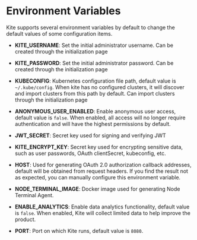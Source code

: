 # Environment Variables

Kite supports several environment variables by default to change the default values of some configuration items.

- **KITE_USERNAME**: Set the initial administrator username. Can be created through the initialization page
- **KITE_PASSWORD**: Set the initial administrator password. Can be created through the initialization page
- **KUBECONFIG**: Kubernetes configuration file path, default value is `~/.kube/config`. When kite has no configured clusters, it will discover and import clusters from this path by default. Can import clusters through the initialization page
- **ANONYMOUS_USER_ENABLED**: Enable anonymous user access, default value is `false`. When enabled, all access will no longer require authentication and will have the highest permissions by default.

- **JWT_SECRET**: Secret key used for signing and verifying JWT
- **KITE_ENCRYPT_KEY**: Secret key used for encrypting sensitive data, such as user passwords, OAuth clientSecret, kubeconfig, etc.

- **HOST**: Used for generating OAuth 2.0 authorization callback addresses, default will be obtained from request headers. If you find the result not as expected, you can manually configure this environment variable.

- **NODE_TERMINAL_IMAGE**: Docker image used for generating Node Terminal Agent.

- **ENABLE_ANALYTICS**: Enable data analytics functionality, default value is `false`. When enabled, Kite will collect limited data to help improve the product.

- **PORT**: Port on which Kite runs, default value is `8080`.
